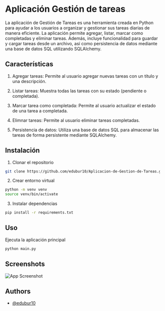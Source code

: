 
# Aplicación Gestión de tareas 

La aplicación de Gestión de Tareas es una herramienta creada en Python para ayudar a los usuarios a organizar y gestionar sus tareas diarias de manera eficiente. La aplicación permite agregar, listar, marcar como completadas y eliminar tareas. Además, incluye funcionalidad para guardar y cargar tareas desde un archivo, así como persistencia de datos mediante una base de datos SQL utilizando SQLAlchemy.




## Características 

1. Agregar tareas:
Permite al usuario agregar nuevas tareas con un título y una descripción.

2. Listar tareas: 
Muestra todas las tareas con su estado (pendiente o completada).

3. Marcar tarea como completada:
Permite al usuario actualizar el estado de una tarea a completada.

4. Elimnar tareas:
Permite al usuario eliminar tareas completadas.

5. Persistencia de datos:
Utiliza una base de datos SQL para almacenar las tareas de forma persistente mediante SQLAlchemy.








## Instalación

1. Clonar el repositorio 

```bash
git clone https://github.com/edubur10/Aplicacion-de-Gestion-de-Tareas.git
```
2. Crear entorno virtual

```bash
python -m venv venv
source venv/bin/activate
```
3. Instalar dependencias

```bash
pip install -r requirements.txt
```
## Uso

Ejecuta la aplicación principal

```bash
python main.py
```

## Screenshots

![App Screenshot](https://raw.githubusercontent.com/edubur10/Aplicacion-de-Gestion-de-Tareas/refs/heads/master/env/img/img1.png)


## Authors

- [@edubur10](https://github.com/edubur10)

